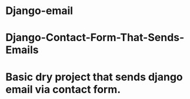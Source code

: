 # Django-email
# Django-Contact-Form-That-Sends-Emails
# Basic dry project that sends django email via contact form.
